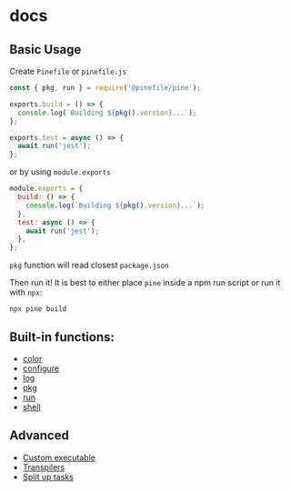 # docs

## Basic Usage

Create `Pinefile` or `pinefile.js`

```js
const { pkg, run } = require('@pinefile/pine');

exports.build = () => {
  console.log(`Building ${pkg().version}...`);
};

exports.test = async () => {
  await run('jest');
};
```

or by using `module.exports`

```js
module.exports = {
  build: () => {
    console.log(`Building ${pkg().version}...`);
  },
  test: async () => {
    await run('jest');
  },
};
```

`pkg` function will read closest `package.json`

Then run it! It is best to either place `pine` inside a npm run script or run it with `npx`:

```
npx pine build
```

## Built-in functions:

- [color](api-reference/color.md)
- [configure](api-reference/config.md)
- [log](api-reference/log.md)
- [pkg](api-reference/pkg.md)
- [run](api-reference/run.md)
- [shell](api-reference/shell.md)

## Advanced

- [Custom executable](advanced/custom-executable.md)
- [Transpilers](advanced/transpilers.md)
- [Split up tasks](advanced/split-up-tasks.md)

